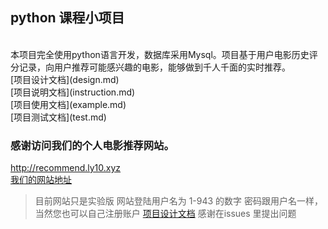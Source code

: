 
## python 课程小项目<br/>
<br/>
本项目完全使用python语言开发，数据库采用Mysql。项目基于用户电影历史评分记录，向用户推荐可能感兴趣的电影，能够做到千人千面的实时推荐。
<br/>
[项目设计文档](design.md)
<br/>
[项目说明文档](instruction.md) 
<br/>
[项目使用文档](example.md) 
<br/>
[项目测试文档](test.md) 
<br/>

### 感谢访问我们的个人电影推荐网站。

http://recommend.ly10.xyz<br>
[我们的网站地址](http://recommend.ly10.xyz)
>目前网站只是实验版
>网站登陆用户名为 1-943 的数字
>密码跟用户名一样，当然您也可以自己注册账户
[项目设计文档](design.md)
感谢在issues 里提出问题

